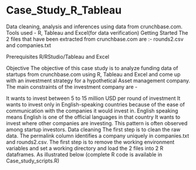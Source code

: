 # Case_Study_R_Tableau
Data cleaning, analysis and inferences using data from crunchbase.com. Tools used - R, Tableau and Excel(for data verification)
Getting Started
The 2 files that have been extracted from crunchbase.com are :- rounds2.csv and companies.txt

Prerequisites
R/RStudio/Tableau and Excel

Objective
The objective of this case study is to analyze funding data of startups from crunchbase.com using R, Tableau and Excel and come up with an investment strategy for a hypothetical Asset management company. The main constraints of the investment company are -

It wants to invest between 5 to 15 million USD per round of investment
It wants to invest only in English-speaking countries because of the ease of communication with the companies it would invest in. English speaking means English is one of the official languages in that country
It wants to invest where other companies are investing. This pattern is often observed among startup investors.
Data cleaning
The first step is to clean the raw data. The permalink column identifies a company uniquely in companies.txt and rounds2.csv. The first step is to remove the working environment variables and set a working directory and load the 2 files into 2 R dataframes. As illustrated below (complete R code is available in Case_study_scripts.R)
